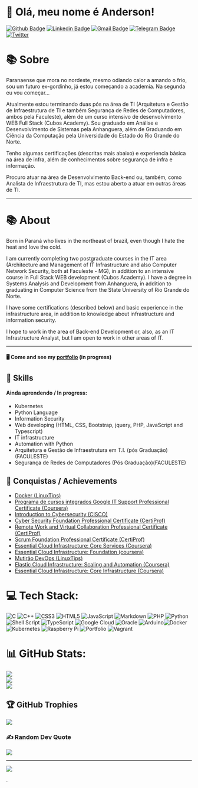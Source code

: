 # 🖖 Olá, meu nome é Anderson! 

[![Github Badge](https://img.shields.io/badge/-Github-000?style=flat-square&logo=Github&logoColor=white&link=https://github.com/acgoularthub)](https://github.com/acgoularthub)
[![Linkedin Badge](https://img.shields.io/badge/-LinkedIn-blue?style=flat-square&logo=Linkedin&logoColor=white&link=https://www.linkedin.com/in/acgoulart/)](https://www.linkedin.com/in/acgoulart/)
[![Gmail Badge](https://img.shields.io/badge/-Gmail-c14438?style=flat-square&logo=Gmail&logoColor=white&link=mailto:acgoulartmail@gmail.com)](mailto:acgoulartmail@gmail.com)
[![Telegram Badge](https://img.shields.io/badge/-Telegram-1ca0f1?style=flat-square&labelColor=1ca0f1&logo=telegram&logoColor=white&link=https://t.me/acgoulart/)](https://t.me/acgoulart/)
[![Twitter](https://img.shields.io/badge/Twitter-%231DA1F2.svg?logo=Twitter&logoColor=white)](https://twitter.com/acgoulart) 


# 📚 Sobre
Paranaense que mora no nordeste, mesmo odiando calor a amando o frio, sou um futuro ex-gordinho, já estou começando a academia. Na segunda eu vou começar...

Atualmente estou terminando duas pós na área de TI (Arquitetura e Gestão de Infraestrutura de TI e também Segurança de Redes de Computadores, ambos pela Faculeste), além de um curso intensivo de desenvolvimento WEB Full Stack (Cubos Academy). Sou graduado em Análise e Desenvolvimento de Sistemas pela Anhanguera, além de Graduando em Ciência da Computação pela Universidade do Estado do Rio Grande do Norte. 

Tenho algumas certificações (descritas mais abaixo) e experiencia básica na área de infra, além de conhecimentos sobre segurança de infra e informação.


Procuro atuar na área de Desenvolvimento Back-end ou, também, como Analista de Infraestrutura de TI, mas estou aberto a atuar em outras áreas de TI.

---

# 📚 About

Born in Paraná who lives in the northeast of brazil, even though I hate the heat and love the cold.

I am currently completing two postgraduate courses in the IT area (Architecture and Management of IT Infrastructure and also Computer Network Security, both at Faculeste - MG), in addition to an intensive course in Full Stack WEB development (Cubos Academy). I have a degree in Systems Analysis and Development from Anhanguera, in addition to graduating in Computer Science from the State University of Rio Grande do Norte.

I have some certifications (described below) and basic experience in the infrastructure area, in addition to knowledge about infrastructure and information security.


I hope to work in the area of Back-end Development or, also, as an IT Infrastructure Analyst, but I am open to work in other areas of IT.

---

#### 🖥️ Come and see my [portfolio](https://acgoularthub.github.io/anderson/) (in progress)

## 💪 Skills

#### Ainda aprendendo / In progress:
* Kubernetes 
* Python Language
* Information Security
* Web developing (HTML, CSS, Bootstrap, jquery, PHP, JavaScript and Typescript)
* IT infrastructure
* Automation with Python
* Arquitetura e Gestão de Infraestrutura em T.I. (pós Graduação)(FACULESTE)
* Segurança de Redes de Computadores (Pós Graduação)(FACULESTE)

## 🥇 Conquistas / Achievements

* [Docker (LinuxTips)](https://www.credential.net/6bc44149-ddf5-471b-bd54-818d7def4ff2#gs.70l4le)
* [Programa de cursos integrados Google IT Support Professional Certificate (Coursera)](https://www.coursera.org/account/accomplishments/specialization/VF96B958JFF8)
* [Introduction to Cybersecurity (CISCO)](https://www.credly.com/badges/76008cb4-7f6a-4b6c-93f7-a5b0b4b409ce?source=linked_in_profile)
* [Cyber Security Foundation Professional Certificate (CertiProf)](https://www.credly.com/badges/535e316e-2f17-4138-b9c1-b352f9aa96be?source=linked_in_profile)
* [Remote Work and Virtual Collaboration Professional Certificate (CertiProf)](https://www.credly.com/badges/250931a8-a79c-4c53-aea6-a03db87ac9e6?source=linked_in_profile)
* [Scrum Foundation Professional Certificate (CertiProf)](https://www.credly.com/badges/92e921b7-90e6-46cf-ab14-3c4f1e357b18?source=linked_in_profile)
* [Essential Cloud Infrastructure: Core Services (Coursera)](https://www.coursera.org/account/accomplishments/certificate/BFKDMJ48HTJG)
* [Essential Cloud Infrastructure: Foundation (coursera)](https://www.coursera.org/account/accomplishments/certificate/W2ULEVRKT6UK)
* [Mutirão DevOps (LinuxTips)](https://www.credential.net/f16d277c-3e8b-4821-b414-6fcba9cf89f5#gs.jxgypq)
* [Elastic Cloud Infrastructure: Scaling and Automation (Coursera)](https://www.coursera.org/account/accomplishments/certificate/GN9ZFJYVAXCE)
* [Essential Cloud Infrastructure: Core Infrastructure (Coursera)](https://www.coursera.org/account/accomplishments/certificate/YYDT5HM66Q3Y)


# 💻 Tech Stack:
![C](https://img.shields.io/badge/c-%2300599C.svg?style=for-the-badge&logo=c&logoColor=white) ![C++](https://img.shields.io/badge/c++-%2300599C.svg?style=for-the-badge&logo=c%2B%2B&logoColor=white) ![CSS3](https://img.shields.io/badge/css3-%231572B6.svg?style=for-the-badge&logo=css3&logoColor=white) ![HTML5](https://img.shields.io/badge/html5-%23E34F26.svg?style=for-the-badge&logo=html5&logoColor=white) ![JavaScript](https://img.shields.io/badge/javascript-%23323330.svg?style=for-the-badge&logo=javascript&logoColor=%23F7DF1E) ![Markdown](https://img.shields.io/badge/markdown-%23000000.svg?style=for-the-badge&logo=markdown&logoColor=white) ![PHP](https://img.shields.io/badge/php-%23777BB4.svg?style=for-the-badge&logo=php&logoColor=white) ![Python](https://img.shields.io/badge/python-3670A0?style=for-the-badge&logo=python&logoColor=ffdd54) ![Shell Script](https://img.shields.io/badge/shell_script-%23121011.svg?style=for-the-badge&logo=gnu-bash&logoColor=white) ![TypeScript](https://img.shields.io/badge/typescript-%23007ACC.svg?style=for-the-badge&logo=typescript&logoColor=white) ![Google Cloud](https://img.shields.io/badge/Google%20Cloud-%234285F4.svg?style=for-the-badge&logo=google-cloud&logoColor=white) ![Oracle](https://img.shields.io/badge/Oracle-F80000?style=for-the-badge&logo=oracle&logoColor=white) ![Arduino](https://img.shields.io/badge/-Arduino-00979D?style=for-the-badge&logo=Arduino&logoColor=white)![Docker](https://img.shields.io/badge/docker-%230db7ed.svg?style=for-the-badge&logo=docker&logoColor=white) ![Kubernetes](https://img.shields.io/badge/kubernetes-%23326ce5.svg?style=for-the-badge&logo=kubernetes&logoColor=white) ![Raspberry Pi](https://img.shields.io/badge/-RaspberryPi-C51A4A?style=for-the-badge&logo=Raspberry-Pi)  ![Portfolio](https://img.shields.io/badge/Portfolio-%23000000.svg?style=for-the-badge&logo=firefox&logoColor=#FF7139) ![Vagrant](https://img.shields.io/badge/vagrant-%231563FF.svg?style=for-the-badge&logo=vagrant&logoColor=white)

# 📊 GitHub Stats:
![](https://github-readme-stats.vercel.app/api?username=acgoularthub&theme=dark&hide_border=false&include_all_commits=true&count_private=true)<br/>
![](https://github-readme-streak-stats.herokuapp.com/?user=acgoularthub&theme=dark&hide_border=false)<br/>
![](https://github-readme-stats.vercel.app/api/top-langs/?username=acgoularthub&theme=dark&hide_border=false&include_all_commits=true&count_private=true&layout=compact)

## 🏆 GitHub Trophies
![](https://github-profile-trophy.vercel.app/?username=acgoularthub&theme=radical&no-frame=false&no-bg=true&margin-w=4)

### ✍️ Random Dev Quote
![](https://quotes-github-readme.vercel.app/api?type=horizontal&theme=radical)


---

[![](https://visitcount.itsvg.in/api?id=acgoularthub&icon=0&color=0)](https://visitcount.itsvg.in)

.

